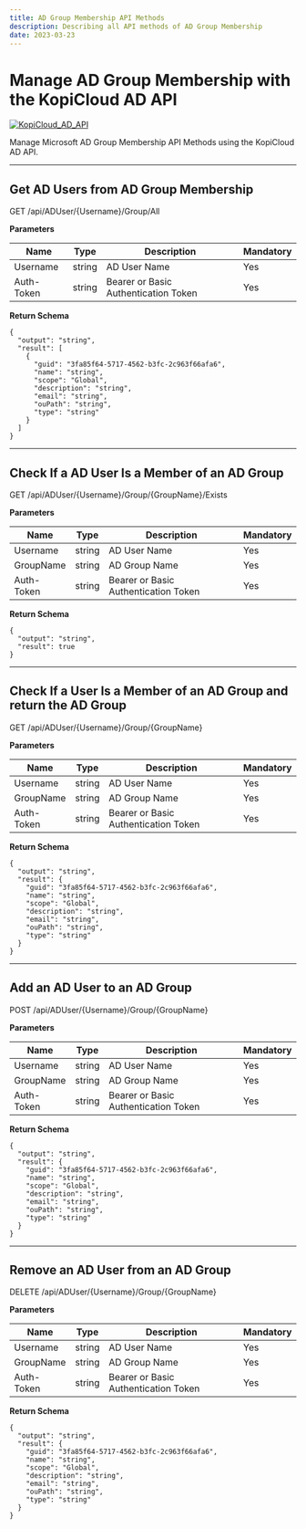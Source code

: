 ```yaml
---
title: AD Group Membership API Methods
description: Describing all API methods of AD Group Membership 
date: 2023-03-23
---
```


# Manage AD Group Membership with the KopiCloud AD API
[![KopiCloud_AD_API](https://img.shields.io/badge/kopiCloud_ad-v1.0+-blueviolet.svg)](https://www.kopicloud-ad-api.com)

Manage Microsoft AD Group Membership API Methods using the KopiCloud AD API.

----

## Get AD Users from AD Group Membership

<span class="btn-get">GET</span> /api/ADUser/{Username}/Group/All

**Parameters**

| Name       | Type   | Description                          | Mandatory |
| ---------- | ------ | ------------------------------------ | --------- |
| Username   | string | AD User Name                         | Yes       |
| Auth-Token | string | Bearer or Basic Authentication Token | Yes       |

**Return Schema**

```
{
  "output": "string",
  "result": [
    {
      "guid": "3fa85f64-5717-4562-b3fc-2c963f66afa6",
      "name": "string",
      "scope": "Global",
      "description": "string",
      "email": "string",
      "ouPath": "string",
      "type": "string"
    }
  ]
}
```

----

## Check If a AD User Is a Member of an AD Group

<span class="btn-get">GET</span> /api/ADUser/{Username}/Group/{GroupName}/Exists

**Parameters**

| Name       | Type   | Description                          | Mandatory |
| ---------- | ------ | ------------------------------------ | --------- |
| Username   | string | AD User Name                         | Yes       |
| GroupName  | string | AD Group Name                        | Yes       |
| Auth-Token | string | Bearer or Basic Authentication Token | Yes       |

**Return Schema**

```
{
  "output": "string",
  "result": true
}
```

----

## Check If a User Is a Member of an AD Group and return the AD Group

<span class="btn-get">GET</span> /api/ADUser/{Username}/Group/{GroupName}

**Parameters**

| Name       | Type   | Description                          | Mandatory |
| ---------- | ------ | ------------------------------------ | --------- |
| Username   | string | AD User Name                         | Yes       |
| GroupName  | string | AD Group Name                        | Yes       |
| Auth-Token | string | Bearer or Basic Authentication Token | Yes       |

**Return Schema**

```
{
  "output": "string",
  "result": {
    "guid": "3fa85f64-5717-4562-b3fc-2c963f66afa6",
    "name": "string",
    "scope": "Global",
    "description": "string",
    "email": "string",
    "ouPath": "string",
    "type": "string"
  }
}
```

----

## Add an AD User to an AD Group

<span class="btn-post">POST</span> /api/ADUser/{Username}/Group/{GroupName}

**Parameters**

| Name       | Type   | Description                          | Mandatory |
| ---------- | ------ | ------------------------------------ | --------- |
| Username   | string | AD User Name                         | Yes       |
| GroupName  | string | AD Group Name                        | Yes       |
| Auth-Token | string | Bearer or Basic Authentication Token | Yes       |

**Return Schema**

```
{
  "output": "string",
  "result": {
    "guid": "3fa85f64-5717-4562-b3fc-2c963f66afa6",
    "name": "string",
    "scope": "Global",
    "description": "string",
    "email": "string",
    "ouPath": "string",
    "type": "string"
  }
}
```

----

## Remove an AD User from an AD Group

<span class="btn-delete">DELETE</span> /api/ADUser/{Username}/Group/{GroupName}

**Parameters**

| Name       | Type   | Description                          | Mandatory |
| ---------- | ------ | ------------------------------------ | --------- |
| Username   | string | AD User Name                         | Yes       |
| GroupName  | string | AD Group Name                        | Yes       |
| Auth-Token | string | Bearer or Basic Authentication Token | Yes       |

**Return Schema**

```
{
  "output": "string",
  "result": {
    "guid": "3fa85f64-5717-4562-b3fc-2c963f66afa6",
    "name": "string",
    "scope": "Global",
    "description": "string",
    "email": "string",
    "ouPath": "string",
    "type": "string"
  }
}
```
